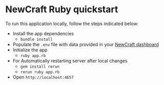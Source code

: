 # NewCraft Ruby quickstart
To run this application locally, follow the steps indicated below:

- Install the app dependencies
  - `bundle install`
- Populate the `.env` file with data provided in your [NewCraft dashboard](https://dashboard.newcraft.io/sandbox)
- Initialize the app
  - `ruby app.rb`
- For Automatically restarting server after local changes
  - `gem install rerun`
  - `rerun ruby app.rb`
- Open `http://localhost:4657`